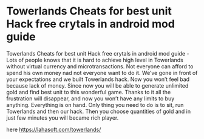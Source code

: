 # Towerlands Cheats for best unit Hack free crytals in android mod guide

Towerlands Cheats for best unit Hack free crytals in android mod guide - Lots of people knows that it is hard to achieve high level in Towerlands without virtual currency and microtransactions. Not everyone can afford to spend his own money nad not everyone want to do it.
We’ve gone in front of your expectations and we built Towerlands hack. Now you won’t feel bad because lack of money. Since now you will be able to generate unlimited gold and find best unit to this wonderful game. Thanks to it all the frustration will disappear, and now you won’t have any limits to buy anything. Everything is on hand. Only thing you need to do is to sit, run Towerlands and then our hack. Then you choose quantities of gold and in just few minutes you will became rich player.

here https://lahasoft.com/towerlands/


